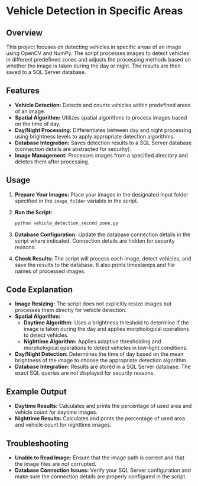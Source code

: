 # Vehicle Detection in Specific Areas

## Overview
This project focuses on detecting vehicles in specific areas of an image using OpenCV and NumPy. The script processes images to detect vehicles in different predefined zones and adjusts the processing methods based on whether the image is taken during the day or night. The results are then saved to a SQL Server database.

## Features
- **Vehicle Detection:** Detects and counts vehicles within predefined areas of an image.
- **Spatial Algorithm:** Utilizes spatial algorithms to process images based on the time of day.
- **Day/Night Processing:** Differentiates between day and night processing using brightness levels to apply appropriate detection algorithms.
- **Database Integration:** Saves detection results to a SQL Server database (connection details are abstracted for security).
- **Image Management:** Processes images from a specified directory and deletes them after processing.

## Usage
1. **Prepare Your Images:** Place your images in the designated input folder specified in the `image_folder` variable in the script.

2. **Run the Script:**
    ```bash
    python vehicle_detection_second_zone.py
    ```

3. **Database Configuration:** Update the database connection details in the script where indicated. Connection details are hidden for security reasons.

4. **Check Results:** The script will process each image, detect vehicles, and save the results to the database. It also prints timestamps and file names of processed images.

## Code Explanation
- **Image Resizing:** The script does not explicitly resize images but processes them directly for vehicle detection.
- **Spatial Algorithm:** 
  - **Daytime Algorithm:** Uses a brightness threshold to determine if the image is taken during the day and applies morphological operations to detect vehicles.
  - **Nighttime Algorithm:** Applies adaptive thresholding and morphological operations to detect vehicles in low-light conditions.
- **Day/Night Detection:** Determines the time of day based on the mean brightness of the image to choose the appropriate detection algorithm.
- **Database Integration:** Results are stored in a SQL Server database. The exact SQL queries are not displayed for security reasons.

## Example Output
- **Daytime Results:** Calculates and prints the percentage of used area and vehicle count for daytime images.
- **Nighttime Results:** Calculates and prints the percentage of used area and vehicle count for nighttime images.

## Troubleshooting
- **Unable to Read Image:** Ensure that the image path is correct and that the image files are not corrupted.
- **Database Connection Issues:** Verify your SQL Server configuration and make sure the connection details are properly configured in the script.

